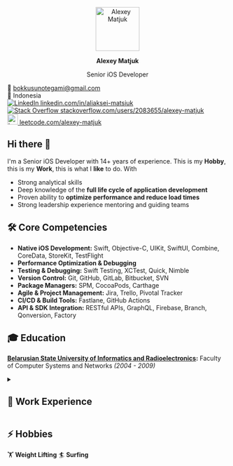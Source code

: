 <p align="center">
  <img src="https://avatars.githubusercontent.com/u/3024819?v=4" alt="Alexey Matjuk" width="100" height="100">
  <p align="center">
  <strong>Alexey Matjuk</strong>
  </p>
  <p align="center">
  Senior iOS Developer
  </p>
</p>

<p align="left">
  📧 <a href="mailto:bokkusunotegami@gmail.com">bokkusunotegami@gmail.com</a><br>
  📍 Indonesia
  <a href="https://www.linkedin.com/in/aliaksei-matsiuk" target="_blank"><br>
    <img src="https://cdn-icons-png.flaticon.com/24/3536/3536505.png" alt="LinkedIn">
    linkedin.com/in/aliaksei-matsiuk
  </a><br>
  <a href="https://stackoverflow.com/users/2083655/alexey-matjuk" target="_blank">
    <img src="https://cdn-icons-png.flaticon.com/24/2111/2111628.png" alt="Stack Overflow">
    stackoverflow.com/users/2083655/alexey-matjuk
  </a><br>
  <a href="https://www.leetcode.com/alexey-matjuk" target="_blank">
    <img src="https://upload.wikimedia.org/wikipedia/commons/1/19/LeetCode_logo_black.png" width="24" height="24" alt="LeetCode">
    leetcode.com/alexey-matjuk
  </a><br>
</p>

## Hi there 👋
I'm a Senior iOS Developer with 14+ years of experience. This is my **Hobby**, this is my **Work**, this is what I **like** to do. With 
- Strong analytical skills  
- Deep knowledge of the **full life cycle of application development**  
- Proven ability to **optimize performance and reduce load times**  
- Strong leadership experience mentoring and guiding teams  

## 🛠 Core Competencies
- **Native iOS Development:** Swift, Objective-C, UIKit, SwiftUI, Combine, CoreData, StoreKit, TestFlight  
- **Performance Optimization & Debugging**
- **Testing & Debugging:** Swift Testing, XCTest, Quick, Nimble
- **Version Control:** Git, GitHub, GitLab, Bitbucket, SVN
- **Package Managers:** SPM, CocoaPods, Carthage
- **Agile & Project Management:** Jira, Trello, Pivotal Tracker  
- **CI/CD & Build Tools:** Fastlane, GitHub Actions
- **API & SDK Integration:** RESTful APIs, GraphQL, Firebase, Branch, Qonversion, Factory

## 🎓 Education  

**[Belarusian State University of Informatics and Radioelectronics](https://www.bsuir.by/en/):** Faculty of Computer Systems and Networks _(2004 - 2009)_

<details>
<summary><h2>🚀  Work Experience</h2></summary>

## [**Axelroad: Strength Training**](https://apps.apple.com/app/axelroad-strength-training/id6502515101) _(Feb 2025 – current)_  
**Senior Software Engineer**  
Leading iOS app development and owning key technical decisions.

**Achievements:**
*	Significantly simplified app logic, reduced code complexity and amount of code while still delivering new features:
    *	Migrated almost the whole project to **Swift Modern Concurrency**.
    *	Migrated most of the screens and views to **SwiftUI**.
    *	Reduced codebase from *‎69055* lines of code (including Storyboards) to *28180*, which is around **60%**.
* Migrated project to **Swift 6**.
* Eliminated all warnings.
* Made early (2nd beta) support of **iOS 26** and **Xcode 26**.
*	Automated/Simplified build and deployment processes with **Fastlane** and **GitHub Actions**.
*	Migrated project to **Buildable Folders** to minimize merge conflicts and streamline **Pull Requests**.

---
## [**Vention**](https://ventionteams.com) and [**ItechArt Group**](https://itechartgroup.by) _(2011 – 2024)_
Participated in the following projects as an employee of [Vention](https://ventionteams.com) and [ItechArt Group](https://itechartgroup.by).
The provided list is incomplete and only includes the most interesting projects.

Honorable mentions:
* [Camp Bestival](https://bambinogoodies.co.uk/camp-bestival-finger-paints-ipad-app/) - iPadOS App
* [ClassPass](https://classpass.com) - iOS App
* [Bitdefender](https://www.bitdefender.com) - POC of macOS app 
* [CNA](https://www.cna.id/) - Android App

## [**GuideHuman**](https://guidehuman.co) _(Feb 2024 – Aug 2024)_  
**Senior Software Engineer**  
- Developed a **smart social media app** enabling intuitive content sharing and organization  
- Led the **video generation feature**, reducing processing time from **15-20 sec to 3 sec**  
- Designed a custom **animation label inspired by Apple Music karaoke**  
- Optimized internal **sharing API**, making it easier to expand integrations

## [**Flow**](https://apps.apple.com/by/app/life-in-flow/id1660942497) _(Jun 2023 – Nov 2023)_  
**Senior Software Engineer**  
- Led the development of a **cloud-based property management app**  
- Reworked **app navigation**, enhancing usability and safety  
- Improved **SwiftUI components**, fixing architectural flaws  
- Conducted team training on **SwiftUI layout concepts vs. UIKit**  

## [**Memrise - Education Platform**](https://www.memrise.com) _(Nov 2022 – Jun 2023)_  
**Senior Software Engineer**  
- Enhanced **language learning app with 50M+ users**  
- Developed **SwiftGen templates**, streamlining localization  
- Suggested and implemented **Git automation to prevent CI failures**  
- Eliminated long-standing app performance bugs  

## [**Tinybeans - Photo Sharing App**](https://tinybeans.com) _(Nov 2020 – Nov 2022)_  
**Senior Software Engineer / Tech Lead**  
- Integrated **SwiftUI** and led architectural improvements  
- Developed advanced **photo & video editing tools**  
- Designed a **subscription discount model** based on user activity  

### [**boon.PLANET & boon.**](https://x.com/boon_official) _(Mar 2018 – Jun 2020)_  
**Senior Software Engineer / Team Lead**  
- Built a **fintech banking app** supporting digital and physical Mastercard payments  
- Led a **team of 13 engineers**  
- Implemented **Apple Pay and multiple payment services**  
- Architected the app using **MVVM & Clean Architecture**  

## [**bankomo by ReiseBank AG**](https://appadvice.com/app/bankomo/1256304595) _(Nov 2016 – Jun 2020)_  
**Senior Software Engineer / Team Lead**  
- Built a **mobile banking app for ReiseBank AG**  
- Successfully convinced the client to **switch to Swift** for development  
- Delivered the app **on time with industry-leading quality**  

## [**Primer iOS SDK v3**](https://github.com/goprimer/primer-ios-sdk) _(Jul 2015 – Jul 2016)_  
**Senior Software Engineer**  
- Extensively participated in architecturing of all key parts of SDK
- We created highly testable code base and achieved more than 80% test
coverage
- Suggested and adopted newly introduced Apple's UI tests
- Based on my previous experience encouraged to use Swift for Unit/UI tests,
which allowed us to write them faster
- Accomplished R&D and established all framework guidelines to achieve
compliance of our Objective-C codebase with Swift

## [**Pixable (iOS & Android)**](https://avinashadluri.medium.com/pixable-dont-miss-a-single-photo-in-facebook-twitter-recently-though-you-are-busy-here-is-your-photo-70249e61d66a) _(Dec 2013 – Jul 2015)_  
**Middle-Senior Software Engineer**  
- Developed a **news feed and aggregator** for photos and videos from Facebook, Twitter, and Instagram  
- Led the **Objective-C to Swift rewrite**, improving maintainability and modernizing the codebase  
- Implemented a **Pinterest-style grid** for smooth media browsing  
- Created a **custom ReactiveCocoa wrapper for Swift**, enabling declarative programming  

## [**IntellaCar**](https://appadvice.com/app/intellacar-hd/456679848) _(Nov 2011 – Dec 2013)_  
**Junior-Middle Software Engineer**  
- Developed a **mobile sales platform** for car dealerships, eliminating knowledge gaps for consultants  
- Integrated **CARFAX API**, enabling instant vehicle history reports  
- Optimized database queries, improving **UI performance and data syncing**  
- Led the architecture of a **sync application** to retrieve car data from multiple sources  

</details>

## ⚡ Hobbies

🏋️ **Weight Lifting** 🏄 **Surfing**
